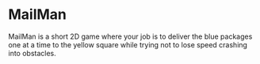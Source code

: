 # MailMan
MailMan is a short 2D game where your job is to deliver the blue packages one at a time to the yellow square while trying not to lose speed crashing into obstacles.
